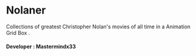 # Nolaner
Collections of greatest Christopher Nolan's movies of all time in a Animation Grid Box . 
#### Developer : Mastermindx33
